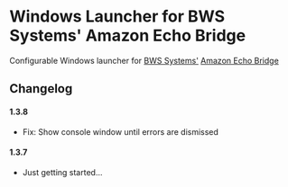Windows Launcher for BWS Systems' Amazon Echo Bridge
=========

Configurable Windows launcher for [BWS Systems'](http://www.bwssystems.com/) [Amazon Echo Bridge](https://github.com/bwssytems/ha-bridge/)

## Changelog

#### 1.3.8
* Fix: Show console window until errors are dismissed

#### 1.3.7
* Just getting started...